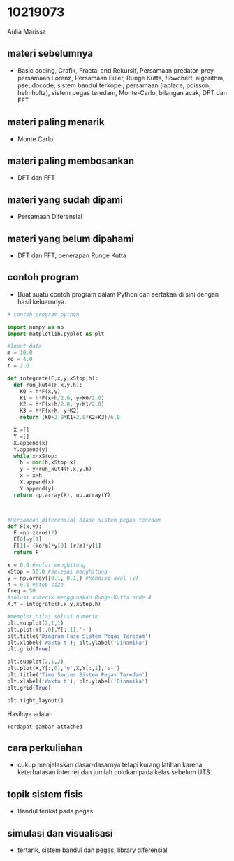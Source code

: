 # 10219073
Aulia Marissa


## materi sebelumnya
+ Basic coding, Grafik, Fractal and Rekursif, Persamaan predator-prey, persamaan Lorenz, Persamaan Euler, Runge Kutta, flowchart, algorithm, pseudocode, sistem bandul terkopel, persamaan (laplace, poisson, helmholtz), sistem pegas teredam, Monte-Carlo, bilangan acak, DFT dan FFT

## materi paling menarik
+ Monte Carlo


## materi paling membosankan
+ DFT dan FFT

## materi yang sudah dipami
+ Persamaan Diferensial


## materi yang belum dipahami
+ DFT dan FFT, penerapan Runge Kutta

## contoh program
+ Buat suatu contoh program dalam Python dan sertakan di sini dengan hasil keluarnnya.

```python
# contoh program python

import numpy as np
import matplotlib.pyplot as plt

#Input data
m = 10.0
ko = 4.0
r = 2.0

def integrate(F,x,y,xStop,h):
  def run_kut4(F,x,y,h):
    K0 = h*F(x,y)
    K1 = h*F(x+h/2.0, y+K0/2.0)
    K2 = h*F(x+h/2.0, y+K1/2.0)
    K3 = h*F(x+h, y+K2)
    return (K0+2.0*K1+2.0*K2+K3)/6.0

  X =[]
  Y =[]
  X.append(x)
  Y.append(y)
  while x<xStop:
    h = min(h,xStop-x)
    y = y+run_kut4(F,x,y,h)
    x = x+h
    X.append(x)
    Y.append(y)
  return np.array(X), np.array(Y)



#Persamaan diferensial biasa sistem pegas teredam
def F(x,y):
  F =np.zeros(2)
  F[0]=y[1]
  F[1]=-(ko/m)*y[0]-(r/m)*y[1]
  return F

x = 0.0 #mulai menghitung
xStop = 50.0 #selesai menghitung
y = np.array([0.1, 0.1]) #kondisi awal (y)
h = 0.1 #step size
freq = 50
#solusi numerik menggunakan Runge-Kutta orde 4
X,Y = integrate(F,x,y,xStop,h)

#memplot nilai solusi numerik
plt.subplot(2,1,1)
plt.plot(Y[:,0],Y[:,1],'-')
plt.title('Diagram Fase Sistem Pegas Teredam')
plt.xlabel('Waktu t'); plt.ylabel('Dinamika')
plt.grid(True)

plt.subplot(2,1,2)
plt.plot(X,Y[:,0],'o',X,Y[:,1],'s-')
plt.title('Time Series Sistem Pegas Teredam')
plt.xlabel('Waktu t'); plt.ylabel('Dinamika')
plt.grid(True)

plt.tight_layout()

```


Hasilnya adalah


```
Terdapat gambar attached
```


## cara perkuliahan
+ cukup menjelaskan dasar-dasarnya tetapi kurang latihan karena keterbatasan internet dan jumlah colokan pada kelas sebelum UTS


## topik sistem fisis
+ Bandul terikat pada pegas


## simulasi dan visualisasi
+ tertarik, sistem bandul dan pegas, library diferensial
